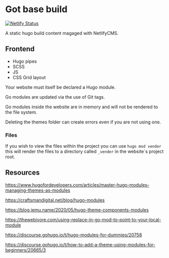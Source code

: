 # Got base build

[![Netlify Status](https://api.netlify.com/api/v1/badges/03d4d767-8a36-4443-9a99-e6d88fc32863/deploy-status)](https://app.netlify.com/sites/luminous/deploys)

A static hugo build content magaged with NetlifyCMS.

## Frontend

* Hugo pipes
* SCSS
* JS
* CSS Grid layout


Your website must itself be declared a Hugo module.

Go modules are updated via the use of Git tags.

Go modules inside the website are in memory and will not be rendered to the file system.

Deleting the themes folder can create errors even if you are not using one.
### Files

If you wish to view the files within the project you can use `hugo mod vender` this will render the files to a directory called `_vender` in the website´s project root.

## Resources

https://www.hugofordevelopers.com/articles/master-hugo-modules-managing-themes-as-modules

https://craftsmandigital.net/blog/hugo-modules

https://blog.jemu.name/2020/05/hugo-theme-components-modules

https://thewebivore.com/using-replace-in-go-mod-to-point-to-your-local-module

https://discourse.gohugo.io/t/hugo-modules-for-dummies/20758

https://discourse.gohugo.io/t/how-to-add-a-theme-using-modules-for-beginners/20665/3
